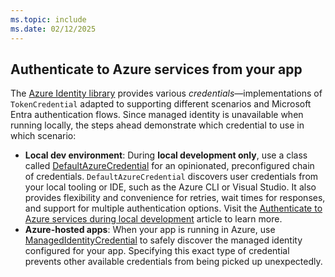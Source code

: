 ```yaml
---
ms.topic: include
ms.date: 02/12/2025
---
```


## Authenticate to Azure services from your app

The [Azure Identity library](/dotnet/api/azure.identity?view=azure-dotnet&preserve-view=true) provides various *credentials*&mdash;implementations of `TokenCredential` adapted to supporting different scenarios and Microsoft Entra authentication flows. Since managed identity is unavailable when running locally, the steps ahead demonstrate which credential to use in which scenario:

- **Local dev environment**: During **local development only**, use a class called [DefaultAzureCredential](/dotnet/azure/sdk/authentication/credential-chains#defaultazurecredential-overview) for an opinionated, preconfigured chain of credentials. `DefaultAzureCredential` discovers user credentials from your local tooling or IDE, such as the Azure CLI or Visual Studio. It also provides flexibility and convenience for retries, wait times for responses, and support for multiple authentication options. Visit the [Authenticate to Azure services during local development](/dotnet/azure/sdk/authentication/local-development-dev-accounts) article to learn more.
- **Azure-hosted apps**: When your app is running in Azure, use [ManagedIdentityCredential](/dotnet/api/azure.identity.managedidentitycredential?view=azure-dotnet&preserve-view=true) to safely discover the managed identity configured for your app. Specifying this exact type of credential prevents other available credentials from being picked up unexpectedly.
